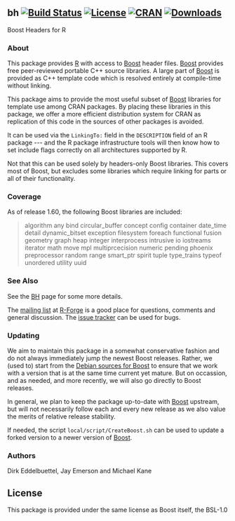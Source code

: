 ## bh [![Build Status](https://travis-ci.org/eddelbuettel/bh.svg)](https://travis-ci.org/eddelbuettel/bh) [![License](https://img.shields.io/badge/License-BSL--1.0-brightgreen.svg?style=flat)](http://www.boost.org/users/license.html) [![CRAN](http://www.r-pkg.org/badges/version/BH)](http://cran.rstudio.com/package=BH) [![Downloads](http://cranlogs.r-pkg.org/badges/BH?color=brightgreen)](http://cran.rstudio.com/package=BH)

Boost Headers for R

### About

This package provides [R](http://www.r-project.org) with access to
[Boost](http://www.boost.org/) header files.  [Boost](http://www.boost.org/)
provides free peer-reviewed portable C++ source libraries.  A large part of
[Boost](http://www.boost.org/) is provided as C++ template code which is
resolved entirely at compile-time without linking.  

This package aims to provide the most useful subset of
[Boost](http://www.boost.org/) libraries for template use among CRAN
packages. By placing these libraries in this package, we offer a more
efficient distribution system for CRAN as replication of this code in the
sources of other packages is avoided.

It can be used via the `LinkingTo:` field in the `DESCRIPTION` field of an R
package --- and the R package infrastructure tools will then know how to set
include flags correctly on all architectures supported by R.

Not that this can be used solely by headers-only Boost libraries. This
covers most of Boost, but excludes some libraries which require linking for
parts or all of their functionality. 

### Coverage

As of release 1.60, the following Boost libraries are included:

> algorithm any bind circular_buffer concept config container date_time
> detail dynamic_bitset exception filesystem foreach functional fusion
> geometry graph heap integer interprocess intrusive io iostreams iterator
> math move mpl multiprcecision numeric pending phoenix preprocessor random
> range smart_ptr spirit tuple type_trains typeof unordered utility uuid

### See Also

See the [BH](http://dirk.eddelbuettel.com/code/bh.html) page for some more details.

The [mailing list](http://lists.r-forge.r-project.org/cgi-bin/mailman/listinfo/boostheaders-devel)
at [R-Forge](http://www.r-forge.r-project.org) is a good place for questions,
comments and general discussion. The [issue tracker](https://github.com/eddelbuettel/bh/issues)
can be used for bugs.

### Updating

We aim to maintain this package in a somewhat conservative fashion and do not always
immediately jump the newest Boost releases.  Rather, we (used to) start from the
[Debian sources for Boost](https://packages.debian.org/sid/libboost-all-dev)
to ensure that we work with a version that is at the same time current yet
mature.  But on occassion, and as needed, and more recently, we will also go
directly to Boost releases. 

In general, we plan to keep the package up-to-date with [Boost](http://www.boost.org/)
upstream, but will not necessarily follow each and every new release as we
also value the merits of relative release stability. 

If needed, the script `local/script/CreateBoost.sh` can be used to update a forked
version to a newer version of [Boost](http://www.boost.org/).

### Authors 

Dirk Eddelbuettel, Jay Emerson and Michael Kane

## License

This package is provided under the same license as Boost itself, the BSL-1.0

